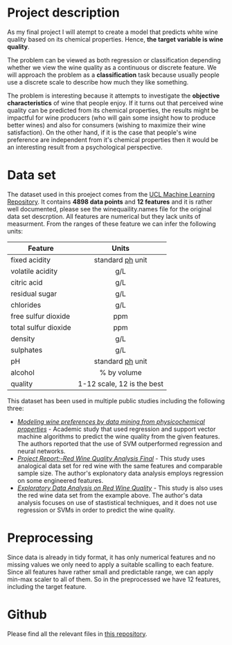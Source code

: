# Project description

As my final project I will atempt to create a model that predicts white wine quality based on its chemical properties. Hence, **the target variable is wine quality**.

The problem can be viewed as both regression or classification depending whether we view the wine quality as a continuous or discrete feature. We will approach the problem as a **classification** task because usually people use a discrete scale to describe how much they like something.  

The problem is interesting because it attempts to investigate the **objective characteristics** of wine that people enjoy. If it turns out that perceived wine quality can be predicted from its chemical properties, the results might be impactful for wine producers (who will gain some insight how to produce better wines) and also for consumers (wishing to maximize their wine satisfaction). On the other hand, if it is the case that people's wine preference are independent from it's chemical properties then it would be an interesting result from a psychological perspective.

# Data set

The dataset used in this proeject comes from the [UCL Machine Learning Repository](https://archive.ics.uci.edu/ml/datasets/wine+quality). It contains **4898 data points** and **12 features** and it is rather well documented, please see the winequaility.names file for the original data set descrption. All features are numerical but they lack units of measurment. From the ranges of these feature we can infer the following units:

| Feature                | Units                | 
| ---------------------- |:--------------------:| 
| fixed acidity          | standard [ph](https://en.wikipedia.org/wiki/PH#Classification_of_soil_pH_ranges) unit  
| volatile acidity       | g/L
| citric acid            | g/L   
| residual sugar         | g/L       
| chlorides              | g/L    
| free sulfur dioxide    | ppm                
| total sulfur dioxide   | ppm          
| density                | g/L                                           
| sulphates              | g/L                     
| pH                     | standard [ph](https://en.wikipedia.org/wiki/PH#Classification_of_soil_pH_ranges) unit                     
| alcohol                | % by volume                    
| quality                | 1-12 scale, 12 is the best                    

This dataset has been used in multiple public studies including the following three:

* [*Modeling wine preferences by data mining from physicochemical properties*](https://www.sciencedirect.com/science/article/pii/S0167923609001377) - Academic study that used regression and support vector machine algorithms to predict the wine quality from the given features. The authors reported that the use of SVM outperformed regression and neural networks.
* [*Project Report:-Red Wine Quality Analysis Final*](https://rpubs.com/ayan_7926/projectreport) - This study uses analogical data set for red wine with the same features and comparable sample size. The author's explonatory data analysis employs regression on some engineered features.
* [*Exploratory Data Analysis on Red Wine Quality*](https://rpubs.com/jiayiliao/redwine) - This study is also uses the red wine data set from the example above. The author's data analysis focuses on use of stastistical techniques, and it does not use regression or SVMs in order to predict the wine quality.

# Preprocessing

Since data is already in tidy format, it has only numerical features and no missing values we only need to apply a suitable scalling to each feature. Since all features have rather small and predictable range, we can apply min-max scaler to all of them. So in the preprocessed we have 12 features, including the target feature.

# Github

Please find all the relevant files in [this repository](https://github.com/marklin36/1030-final-project.git).
